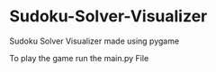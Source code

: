 # Sudoku-Solver-Visualizer
Sudoku Solver Visualizer made using pygame

To play the game run the main.py File
